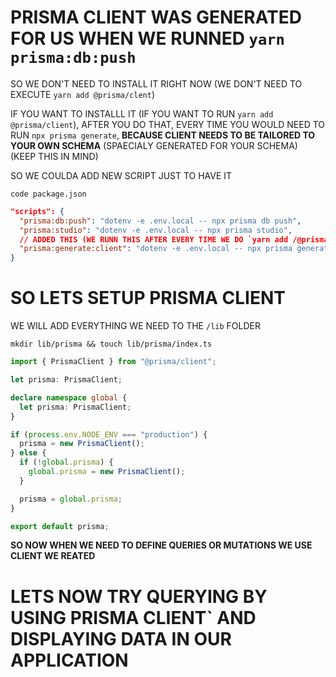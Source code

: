 # PRISMA CLIENT WAS GENERATED FOR US WHEN WE RUNNED `yarn prisma:db:push`

SO WE DON'T NEED TO INSTALL IT RIGHT NOW (WE DON'T NEED TO EXECUTE `yarn add @prisma/clent`)

IF YOU WANT TO INSTALLL IT (IF YOU WANT TO RUN `yarn add @prisma/client`), AFTER YOU DO THAT, EVERY TIME YOU WOULD NEED TO RUN `npx prisma generate`, **BECAUSE CLIENT NEEDS TO BE TAILORED TO YOUR OWN SCHEMA** (SPAECIALY GENERATED FOR YOUR SCHEMA) (KEEP THIS IN MIND)

SO WE COULDA ADD NEW SCRIPT JUST TO HAVE IT

```
code package.json
```

```json
"scripts": {
  "prisma:db:push": "dotenv -e .env.local -- npx prisma db push",
  "prisma:studio": "dotenv -e .env.local -- npx prisma studio",
  // ADDED THIS (WE RUNN THIS AFTER EVERY TIME WE DO `yarn add /@prisma/client`)
  "prisma:generate:client": "dotenv -e .env.local -- npx prisma generate",
}
```

# SO LETS SETUP PRISMA CLIENT

WE WILL ADD EVERYTHING WE NEED TO THE `/lib` FOLDER

```
mkdir lib/prisma && touch lib/prisma/index.ts
```

```ts
import { PrismaClient } from "@prisma/client";

let prisma: PrismaClient;

declare namespace global {
  let prisma: PrismaClient;
}

if (process.env.NODE_ENV === "production") {
  prisma = new PrismaClient();
} else {
  if (!global.prisma) {
    global.prisma = new PrismaClient();
  }

  prisma = global.prisma;
}

export default prisma;
```

**SO NOW WHEN WE NEED TO DEFINE QUERIES OR MUTATIONS WE USE CLIENT WE REATED**

# LETS NOW TRY QUERYING BY USING PRISMA CLIENT` AND DISPLAYING DATA IN OUR APPLICATION